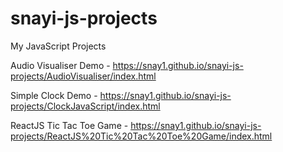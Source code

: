 # snayi-js-projects

My JavaScript Projects


Audio Visualiser Demo - <a>https://snay1.github.io/snayi-js-projects/AudioVisualiser/index.html</a>

Simple Clock Demo - <a>https://snay1.github.io/snayi-js-projects/ClockJavaScript/index.html</a>

ReactJS Tic Tac Toe Game - <a  style="white-space: nowrap">https://snay1.github.io/snayi-js-projects/ReactJS%20Tic%20Tac%20Toe%20Game/index.html</a>
